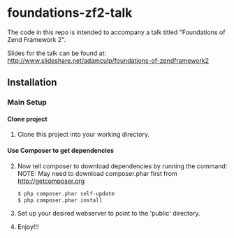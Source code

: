 foundations-zf2-talk
=======================

The code in this repo is intended to accompany a talk titled "Foundations of Zend Framework 2".

Slides for the talk can be found at: http://www.slideshare.net/adamculp/foundations-of-zendframework2

Installation
------------

### Main Setup

#### Clone project

1. Clone this project into your working directory.

#### Use Composer to get dependencies

2. Now tell composer to download dependencies by running the command:
NOTE: May need to download composer.phar first from http://getcomposer.org

    ```bash
    $ php composer.phar self-update
    $ php composer.phar install
    ```
3. Set up your desired webserver to point to the 'public' directory.
4. Enjoy!!!
